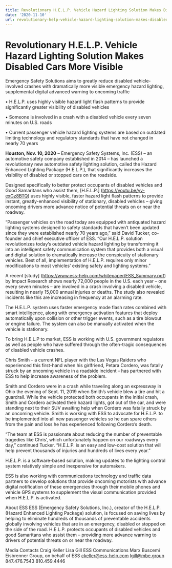 ```yaml
---
title: Revolutionary H.E.L.P. Vehicle Hazard Lighting Solution Makes Disabled Cars More Visible
date: '2020-11-10'
url: revolutionary-help-vehicle-hazard-lighting-solution-makes-disabled-cars-more-visible
---
```

# Revolutionary H.E.L.P. Vehicle Hazard Lighting Solution Makes Disabled Cars More Visible

Emergency Safety Solutions aims to greatly reduce disabled vehicle-involved crashes with dramatically more visible emergency hazard lighting, supplemental digital advanced warning to oncoming traffic

•	H.E.L.P. uses highly visible hazard light flash patterns to provide significantly greater visibility of disabled vehicles

•	Someone is involved in a crash with a disabled vehicle every seven minutes on U.S. roads

•	Current passenger vehicle hazard lighting systems are based on outdated limiting technology and regulatory standards that have not changed in nearly 70 years 

**Houston, Nov. 10, 2020** – Emergency Safety Systems, Inc. (ESS) – an automotive safety company established in 2014 – has launched a revolutionary new automotive safety lighting solution, called the Hazard Enhanced Lighting Package (H.E.L.P.), that significantly increases the visibility of disabled or stopped cars on the roadside. 


Designed specifically to better protect occupants of disabled vehicles and Good Samaritans who assist them, [H.E.L.P.] (https://youtu.be/yv-exGz8BTQ) uses highly visible, faster hazard light flash patterns to provide instant, greatly-enhanced visibility of stationary, disabled vehicles – giving oncoming drivers more advance notice of potential threats on or near the roadway.

“Passenger vehicles on the road today are equipped with antiquated hazard lighting systems designed to safety standards that haven’t been updated since they were established nearly 70 years ago,” said David Tucker, co-founder and chief executive officer of ESS. “Our H.E.L.P. solution revolutionizes today’s outdated vehicle hazard lighting by transforming it into an intelligent safety communication system that provides both a visual and digital solution to dramatically increase the conspicuity of stationary vehicles. Best of all, implementation of H.E.L.P. requires only minor modifications to most vehicles’ existing safety and lighting systems.”

A recent [study] (https://www.ess-help.com/whitepaper/ESS_Summary.pdf) by Impact Research shows nearly 72,000 people in the U.S. each year – one every seven minutes – are involved in a crash involving a disabled vehicle, resulting in nearly 15,000 annual injuries or deaths. The study also revealed incidents like this are increasing in frequency at an alarming rate.

The H.E.L.P. system uses faster emergency mode flash rates combined with smart intelligence, along with emergency activation features that deploy automatically upon collision or other trigger events, such as a tire blowout or engine failure. The system can also be manually activated when the vehicle is stationary.

To bring H.E.L.P to market, ESS is working with U.S. government regulators as well as people who have suffered through the often-tragic consequences of disabled vehicle crashes.

Chris Smith – a current NFL player with the Las Vegas Raiders who experienced this first-hand when his girlfriend, Petara Cordero, was fatally struck by an oncoming vehicle in a roadside incident – has partnered with ESS to help increase awareness of the problem. 

Smith and Cordero were in a crash while traveling along an expressway in Ohio the evening of Sept. 11, 2019 when Smith’s vehicle blew a tire and hit a guardrail. While the vehicle protected both occupants in the initial crash, Smith and Cordero activated their hazard lights, got out of the car, and were standing next to their SUV awaiting help when Cordero was fatally struck by an oncoming vehicle. Smith is working with ESS to advocate for H.E.L.P. to be implemented into all new passenger vehicles so he can spare others from the pain and loss he has experienced following Cordero’s death.

“The team at ESS is passionate about reducing the number of preventable tragedies like Chris’, which unfortunately happen on our roadways every day,” continued Tucker. “H.E.L.P. is an easy and low-cost solution that will help prevent thousands of injuries and hundreds of lives every year.”

H.E.L.P. is a software-based solution, making updates to the lighting control system relatively simple and inexpensive for automakers.

ESS is also working with communications technology and traffic data partners to develop solutions that provide oncoming motorists with advance digital notification of these emergencies through their mobile phones and vehicle GPS systems to supplement the visual communication provided when H.E.L.P. is activated.  

About ESS
ESS (Emergency Safety Solutions, Inc.), creator of the H.E.L.P. (Hazard Enhanced Lighting Package) solution, is focused on saving lives by helping to eliminate hundreds of thousands of preventable accidents globally involving vehicles that are in an emergency, disabled or stopped on the side of the road. H.E.L.P. protects occupants of disabled vehicles and good Samaritans who assist them – providing more advance warning to drivers of potential threats on or near the roadway.


Media Contacts
Craig Keller				Lisa Gill
ESS Communications			Marx Buscemi Eisbrenner Group, on behalf of ESS
ckeller@ess-help.com	lgill@mbe.group
847.476.7543	810.459.4446 

